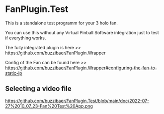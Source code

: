 # FanPlugin.Test

This is a standalone test programm for your 3 holo fan.

You can use this without any Virtual Pinball Software integration just to test if everything works.

The fully integrated plugin is here >> https://github.com/buzzibaer/FanPlugin.Wrapper

Config of the Fan can be found here >> https://github.com/buzzibaer/FanPlugin.Wrapper#configuring-the-fan-to-static-ip

## Selecting a video file
https://github.com/buzzibaer/FanPlugin.Test/blob/main/doc/2022-07-27%2010_07_23-Fan%20Test%20App.png
